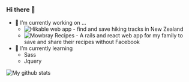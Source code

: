 ### Hi there 👋

<!--
**lukesherwood/lukesherwood** is a ✨ _special_ ✨ repository because its `README.md` (this file) appears on your GitHub profile.
-->
- 🔭 I’m currently working on ...
  - ![Hikable](https://hikable.netlify.app) web app - find and save hiking tracks in New Zealand
  - ![Mowbray Recipes](https://mowbrayrecipes.netlify.app) - A rails and react web app for my family to save and share their recipes without Facebook
- 🌱 I’m currently learning 
  - Sass
  - Jquery

![My github stats](https://github-readme-stats.vercel.app/api?username=lukesherwood&show_icons=true)
